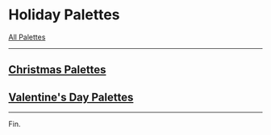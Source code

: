 # Holiday Palettes

[All Palettes](../all-palettes.md)

----

## [Christmas Palettes](./christmas/christmas-palettes.md)

## [Valentine's Day Palettes](./valentines-day/valentines-day-palettes.md)

----

Fin.
